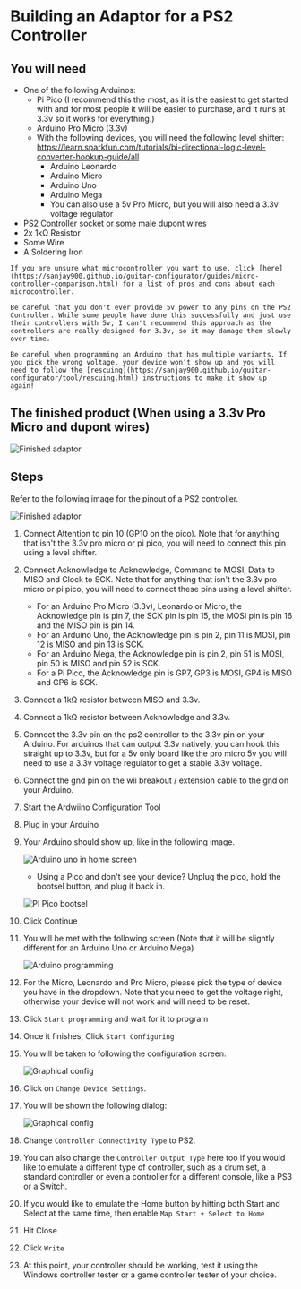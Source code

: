 # Building an Adaptor for a PS2 Controller
## You will need
* One of the following Arduinos:
  * Pi Pico (I recommend this the most, as it is the easiest to get started with and for most people it will be easier to purchase, and it runs at 3.3v so it works for everything.)
  * Arduino Pro Micro (3.3v)
  * With the following devices, you will need the following level shifter: https://learn.sparkfun.com/tutorials/bi-directional-logic-level-converter-hookup-guide/all
    * Arduino Leonardo
    * Arduino Micro
    * Arduino Uno
    * Arduino Mega
    * You can also use a 5v Pro Micro, but you will also need a 3.3v voltage regulator
* PS2 Controller socket or some male dupont wires
* 2x 1kΩ Resistor
* Some Wire
* A Soldering Iron

```note
If you are unsure what microcontroller you want to use, click [here](https://sanjay900.github.io/guitar-configurator/guides/micro-controller-comparison.html) for a list of pros and cons about each microcontroller.
```
```danger
Be careful that you don't ever provide 5v power to any pins on the PS2 Controller. While some people have done this successfully and just use their controllers with 5v, I can't recommend this approach as the controllers are really designed for 3.3v, so it may damage them slowly over time.
```

```danger
Be careful when programming an Arduino that has multiple variants. If you pick the wrong voltage, your device won't show up and you will need to follow the [rescuing](https://sanjay900.github.io/guitar-configurator/tool/rescuing.html) instructions to make it show up again!
```

## The finished product (When using a 3.3v Pro Micro and dupont wires)
![Finished adaptor](../assets/images/adaptor-ps2.jpg)

## Steps
Refer to the following image for the pinout of a PS2 controller.

![Finished adaptor](../assets/images/ps2-pinout.jpg)

1. Connect Attention to pin 10 (GP10 on the pico). Note that for anything that isn't the 3.3v pro micro or pi pico, you will need to connect this pin using a level shifter.
2. Connect Acknowledge to Acknowledge, Command to MOSI, Data to MISO and Clock to SCK. Note that for anything that isn't the 3.3v pro micro or pi pico, you will need to connect these pins using a level shifter.
   * For an Arduino Pro Micro (3.3v), Leonardo or Micro, the Acknowledge pin is pin 7, the SCK pin is pin 15, the MOSI pin is pin 16 and the MISO pin is pin 14.
   * For an Arduino Uno, the Acknowledge pin is pin 2, pin 11 is MOSI, pin 12 is MISO and pin 13 is SCK.
   * For an Arduino Mega, the Acknowledge pin is pin 2, pin 51 is MOSI, pin 50 is MISO and pin 52 is SCK.
   * For a Pi Pico, the Acknowledge pin is GP7, GP3 is MOSI, GP4 is MISO and GP6 is SCK.
3. Connect a 1kΩ resistor between MISO and 3.3v.
4. Connect a 1kΩ resistor between Acknowledge and 3.3v.
5. Connect the 3.3v pin on the ps2 controller to the 3.3v pin on your Arduino. For arduinos that can output 3.3v natively, you can hook this straight up to 3.3v, but for a 5v only board like the pro micro 5v you will need to use a 3.3v voltage regulator to get a stable 3.3v voltage.
6. Connect the gnd pin on the wii breakout / extension cable to the gnd on your Arduino.
7. Start the Ardwiino Configuration Tool
8. Plug in your Arduino
9. Your Arduino should show up, like in the following image.

    ![Arduino uno in home screen](../assets/images/device-pick-uno.png)
    * Using a Pico and don't see your device? Unplug the pico, hold the bootsel button, and plug it back in.
    
    ![PI Pico bootsel](../assets/images/pico-bootsel.png)

4. Click Continue
5. You will be met with the following screen (Note that it will be slightly different for an Arduino Uno or Arduino Mega)

    ![Arduino programming](../assets/images/programming.png)

6. For the Micro, Leonardo and Pro Micro, please pick the type of device you have in the dropdown. Note that you need to get the voltage right, otherwise your device will not work and will need to be reset.
7. Click `Start programming` and wait for it to program
8. Once it finishes, Click `Start Configuring`
9.  You will be taken to following the configuration screen.

    ![Graphical config](../assets/images/main-screen-graphical.png)

10. Click on `Change Device Settings`.
11. You will be shown the following dialog:

    ![Graphical config](../assets/images/change-dialog.png)

12. Change `Controller Connectivity Type` to PS2.
13.  You can also change the `Controller Output Type` here too if you would like to emulate a different type of controller, such as a drum set, a standard controller or even a controller for a different console, like a PS3 or a Switch.
14. If you would like to emulate the Home button by hitting both Start and Select at the same time, then enable `Map Start + Select to Home`
15. Hit Close
16. Click `Write`
17. At this point, your controller should be working, test it using the Windows controller tester or a game controller tester of your choice.
